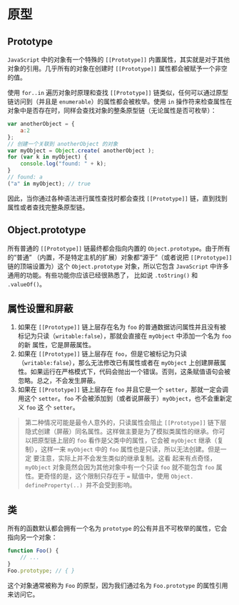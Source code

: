 # 原型

## Prototype

`JavaScript` 中的对象有一个特殊的 `[[Prototype]]` 内置属性，其实就是对于其他对象的引用。几乎所有的对象在创建时 `[[Prototype]]` 属性都会被赋予一个非空的值。

使用 `for..in` 遍历对象时原理和查找 `[[Prototype]]` 链类似，任何可以通过原型链访问到（并且是 `enumerable`）的属性都会被枚举。使用 `in` 操作符来检查属性在对象中是否存在时，同样会查找对象的整条原型链（无论属性是否可枚举）：

```javascript
var anotherObject = {
	a:2
};
// 创建一个关联到 anotherObject 的对象
var myObject = Object.create( anotherObject );
for (var k in myObject) {
	console.log("found: " + k);
}
// found: a
("a" in myObject); // true
```

因此，当你通过各种语法进行属性查找时都会查找 `[[Prototype]]` 链，直到找到属性或者查找完整条原型链。

## Object.prototype

所有普通的 `[[Prototype]]` 链最终都会指向内置的 `Object.prototype`。由于所有的“普通” （内置，不是特定主机的扩展）对象都“源于”（或者说把 `[[Prototype]]` 链的顶端设置为）这个 `Object.prototype` 对象，所以它包含 `JavaScript` 中许多通用的功能。有些功能你应该已经很熟悉了， 比如说 `.toString()` 和 `.valueOf()`。

## 属性设置和屏蔽

1. 如果在 `[[Prototype]]` 链上层存在名为 `foo` 的普通数据访问属性并且没有被标记为只读（`writable:false`），那就会直接在 `myObject` 中添加一个名为 `foo` 的新 属性，它是屏蔽属性。
2. 如果在 `[[Prototype]]` 链上层存在 `foo`，但是它被标记为只读（`writable:false`），那么无法修改已有属性或者在 `myObject` 上创建屏蔽属性。如果运行在严格模式下，代码会抛出一个错误。否则，这条赋值语句会被忽略。总之，不会发生屏蔽。
3. 如果在 `[[Prototype]]` 链上层存在 `foo` 并且它是一个 `setter`，那就一定会调用这个 `setter`。`foo` 不会被添加到（或者说屏蔽于）`myObject`，也不会重新定义 `foo` 这 个 `setter`。

> 第二种情况可能是最令人意外的，只读属性会阻止 `[[Prototype]]` 链下层隐式创建（屏蔽）同名属性。这样做主要是为了模拟类属性的继承。你可 以把原型链上层的 `foo` 看作是父类中的属性，它会被 `myObject` 继承（复 制），这样一来 `myObject` 中的 `foo` 属性也是只读，所以无法创建。但是一定 要注意，实际上并不会发生类似的继承复制。这看 起来有点奇怪，`myObject` 对象竟然会因为其他对象中有一个只读 `foo` 就不能包含 `foo` 属性。更奇怪的是，这个限制只存在于 `=` 赋值中，使用 `Object. defineProperty(..) `并不会受到影响。

## 类

所有的函数默认都会拥有一个名为 `prototype` 的公有并且不可枚举的属性，它会指向另一个对象：

```javascript
function Foo() {
	// ...
}
Foo.prototype; // { }
```

这个对象通常被称为 `Foo` 的原型，因为我们通过名为 `Foo.prototype` 的属性引用来访问它。 